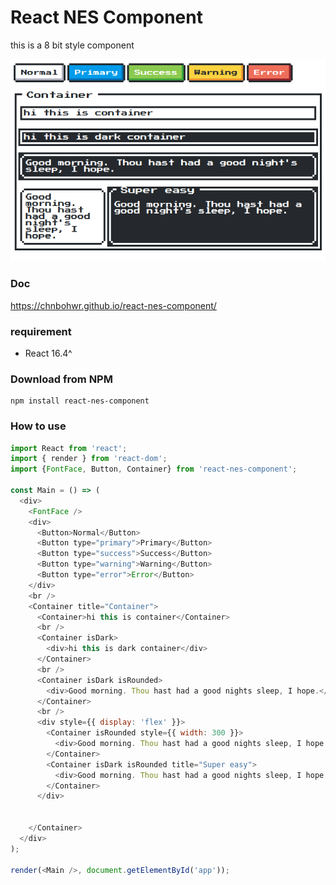 # React NES Component

this is a 8 bit style component

![screenshoot](screenshoot/component.png)

### Doc
https://chnbohwr.github.io/react-nes-component/

### requirement

- React 16.4^

### Download from NPM

```
npm install react-nes-component
```

### How to use

```javascript
import React from 'react';
import { render } from 'react-dom';
import {FontFace, Button, Container} from 'react-nes-component';

const Main = () => (
  <div>
    <FontFace />
    <div>
      <Button>Normal</Button>
      <Button type="primary">Primary</Button>
      <Button type="success">Success</Button>
      <Button type="warning">Warning</Button>
      <Button type="error">Error</Button>
    </div>
    <br />
    <Container title="Container">
      <Container>hi this is container</Container>
      <br />
      <Container isDark>
        <div>hi this is dark container</div>
      </Container>
      <br />
      <Container isDark isRounded>
        <div>Good morning. Thou hast had a good nights sleep, I hope.</div>
      </Container>
      <br />
      <div style={{ display: 'flex' }}>
        <Container isRounded style={{ width: 300 }}>
          <div>Good morning. Thou hast had a good nights sleep, I hope.</div>
        </Container>
        <Container isDark isRounded title="Super easy">
          <div>Good morning. Thou hast had a good nights sleep, I hope.</div>
        </Container>
      </div>


    </Container>
  </div>
);

render(<Main />, document.getElementById('app'));

```
